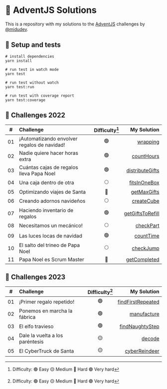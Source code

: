 # 🎄 AdventJS Solutions

This is a repository with my solutions to the [AdventJS](https://adventjs.dev/) challenges by [@midudev](https://twitter.com/midudev).

## 🧪 Setup and tests

```shell
# install dependencies
yarn install

# run test in watch mode
yarn test

# run test without watch
yarn test:run

# run test with coverage report
yarn test:coverage
```

## 🧩 Challenges 2022

|  #  | Challenge                                     | Difficulty[^1]  | My Solution                                                     |
| :-: | :--------------------------------             | :--------:      | ------------------------------------------------------:         |
| 01  | ¡Automatizando envolver regalos de navidad!   |     🟢          | [wrapping](/src/2022/challenge-01/wrapping.ts)                  |
| 02  | Nadie quiere hacer horas extra                |     🟢          | [countHours](/src/2022/challenge-02/countHours.ts)              |
| 03  | Cuántas cajas de regalos lleva Papa Noel      |     🟢          | [distributeGifts](src/2022/challenge-03/distributeGifts.ts)     |
| 04  | Una caja dentro de otra                       |     🌕          | [fitsInOneBox](/src/2022/challenge-04/fitsInOneBox.ts)          |
| 05  | Optimizando viajes de Santa                   |     🔴          | [getMaxGifts](/src/2022/challenge-05/getMaxGifts.ts)            |
| 06  | Creando adornos navideños                     |     🌕          | [createCube](/src/2022/challenge-06/createCube.ts)              |
| 07  | Haciendo inventario de regalos                |     🟢          | [getGiftsToRefill](/src/2022/challenge-07/getGiftsToRefill.ts)  |
| 08  | Necesitamos un mecánico!                      |     🌕          | [checkPart](/src/2022/challenge-08/checkPart.ts)                |
| 09  | Las luces locas de navidad                    |     🟢          | [countTime](/src/2022/challenge-09/countTime.ts)                |
| 10  | El salto del trineo de Papa Noel              |     🌕          | [checkJump](/src/2022/challenge-10/checkJump.ts)                |
| 11  | Papa Noel es Scrum Master                     |     🔴          | [getCompleted](/src/2022/challenge-11/getCompleted.ts)          |

## 🧩 Challenges 2023

|  #  | Challenge                             | Difficulty[^1]  | My Solution                                                           |
| :-: | :--------------------------------     | :--------:      | ------------------------------------------------------:               |
| 01  | ¡Primer regalo repetido!              |     🟢          | [findFirstRepeated](/src/2023/challenge-01/findFirstRepeated.ts)      |
| 02  | Ponemos en marcha la fábrica          |     🟢          | [manufacture](/src/2023/challenge-02//manufacture.ts)                 |
| 03  | El elfo travieso                      |     🟢          | [findNaughtyStep](/src/2023/challenge-03//findNaughtyStep.ts)         |
| 04  | Dale la vuelta a los paréntesis       |     🟡          | [decode](/src/2023/challenge-04/decode.ts)                            |
| 05  | El CyberTruck de Santa                |     🟡          | [cyberReindeer](/src/2023/challenge-05/cyberReindeer.ts)              |

[^1]: Difficulty: 🟢 Easy 🟡 Medium 🔴 Hard 🟣 Very hard
